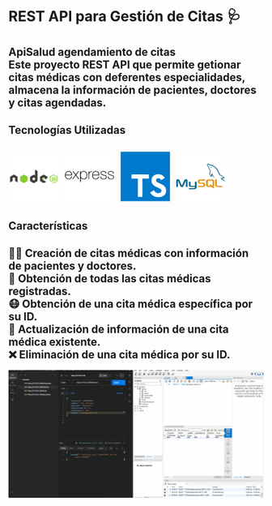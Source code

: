# REST API para Gestión de Citas 🩺
ApiSalud agendamiento de citas<br>
Este proyecto REST API que permite getionar citas médicas con deferentes especialidades, almacena la información de pacientes, doctores y citas agendadas.
---
Tecnologías Utilizadas
---
<img src="https://github.com/devicons/devicon/blob/master/icons/nodejs/nodejs-original-wordmark.svg" width="100" height="100"/>&nbsp;
<img src="https://github.com/devicons/devicon/blob/master/icons/express/express-original-wordmark.svg" width="100" height="100">&nbsp;
<img src="https://github.com/devicons/devicon/blob/master/icons/typescript/typescript-plain.svg" width="100" height="100">&nbsp;
<img src="https://github.com/devicons/devicon/blob/master/icons/mysql/mysql-original-wordmark.svg" width="100" height="100">&nbsp;
 ---
 Características
 ---
👨‍⚕ Creación de citas médicas con información de pacientes y doctores.<br>
🤕 Obtención de todas las citas médicas registradas.<br>
😷 Obtención de una cita médica específica por su ID.<br>
🏥 Actualización de información de una cita médica existente.<br>
❌ Eliminación de una cita médica por su ID.<br>
 ---
<img src="https://github.com/WiilsonSg/ApiSaludCita/blob/main/doctor.gif"/>
